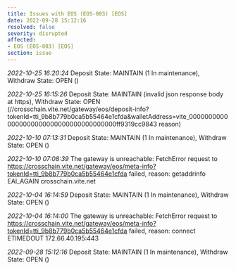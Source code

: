 ```yaml
---
title: Issues with EOS (EOS-003) [EOS]
date: 2022-09-28 15:12:16
resolved: false
severity: disrupted
affected:
- EOS (EOS-003) [EOS]
section: issue
---
```


*2022-10-25 16:20:24* Deposit State: MAINTAIN (1 In maintenance), Withdraw State: OPEN ()

*2022-10-25 16:15:26* Deposit State: MAINTAIN (invalid json response body at https), Withdraw State: OPEN (//crosschain.vite.net/gateway/eos/deposit-info?tokenId=tti_9b8b779b0ca5b55464e1cfda&walletAddress=vite_00000000000000000000000000000000000000ff9319cc9843 reason)

*2022-10-10 07:13:31* Deposit State: MAINTAIN (1 In maintenance), Withdraw State: OPEN ()

*2022-10-10 07:08:39* The gateway is unreachable: FetchError request to https://crosschain.vite.net/gateway/eos/meta-info?tokenId=tti_9b8b779b0ca5b55464e1cfda failed, reason: getaddrinfo EAI_AGAIN crosschain.vite.net

*2022-10-04 16:14:59* Deposit State: MAINTAIN (1 In maintenance), Withdraw State: OPEN ()

*2022-10-04 16:14:00* The gateway is unreachable: FetchError request to https://crosschain.vite.net/gateway/eos/meta-info?tokenId=tti_9b8b779b0ca5b55464e1cfda failed, reason: connect ETIMEDOUT 172.66.40.195:443

*2022-09-28 15:12:16* Deposit State: MAINTAIN (1 In maintenance), Withdraw State: OPEN ()